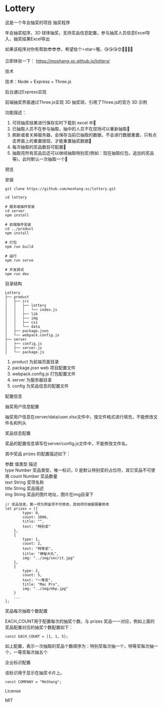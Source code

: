 # Lottery
这是一个年会抽奖的项目
抽奖程序

年会抽奖程序，3D 球体抽奖，支持奖品信息配置，参与抽奖人员信息Excel导入，抽奖结果Excel导出

如果该程序对你有帮助😎😎😎，希望给个⭐star⭐喔。😘😘😘😍🥰🎉🎈🎃

立即体验一下： https://moshang-xc.github.io/lottery/

技术

技术：Node + Express + Three.js

后台通过Express实现

前端抽奖界面通过Three.js实现 3D 抽奖球，引用了Three.js的官方 3D 示例

功能描述：

1. 可将抽奖结果进行保存实时下载到 excel 中🎉
2. 已抽取人员不在参与抽取，抽中的人员不在现场可以重新抽取🎁
3. 刷新或者关掉服务器，会保存当前已抽取的数据，不会进行数据重置，只有点击界面上的重置按钮，才能重置抽奖数据🧧
4. 每次抽取的奖品数目可配置🎈
5. 抽取完所有奖品后还可以继续抽取特别奖(例如：现在抽取红包，追加的奖品等)，此时默认一次抽取一个🧨

预览









安装

    git clone https://github.com/moshang-xc/lottery.git
    
    cd lottery
    
    # 服务端插件安装
    cd server
    npm install
    
    # 前端插件安装
    cd ../product
    npm install
    
    # 打包
    npm run build
    
    # 运行
    npm run serve
    
    # 开发调试
    npm run dev
    

目录结构

    Lottery
    ├── product
    │   ├── src
    │   │   ├── lottery
    │   │   │   └── index.js
    │   │   ├── lib
    │   │   ├── img
    │   │   ├── css
    │   │   └── data
    │   ├── package.json
    │   └── webpack.config.js
    ├── server
    │   ├── config.js
    │   ├── server.js
    │   └── package.js

1. product 为前端页面目录
2. package.josn web 项目配置文件
3. webpack.config.js 打包配置文件
4. server 为服务器目录
5. config 为奖品信息的配置文件

配置信息

抽奖用户信息配置

抽奖用户信息在server/data/user.xlsx文件中，按文件格式进行填充，不能修改文件名和列头

奖品信息配置

奖品的配置信息填写在server/config.js文件中，不能修改文件名。

其中奖品 prizes 的配置描述如下：

  参数   	值类型   	描述                             
  type 	Number	奖品类型，唯一标识，0 是默认特别奖的占位符，其它奖品不可使用
  count	Number	奖品数量                           
  text 	String	奖项名称                           
  title	String	奖品描述                           
  img  	String	奖品的图片地址，图片在img目录下              

    // 奖品信息，第一项为预留项不可修改，其他项可根据需要修改
    let prizes = [{
            type: 0,
            count: 1000,
            title: "",
            text: "特别奖"
        },
        {
            type: 1,
            count: 2,
            text: "特等奖",
            title: "神秘大礼",
            img: "../img/secrit.jpg"
        },
        {
            type: 2,
            count: 5,
            text: "一等奖",
            title: "Mac Pro",
            img: "../img/mbp.jpg"
        }
        ...
    ];

奖品每次抽取个数配置

EACH_COUNT用于配置每次的抽奖个数，与 prizes 奖品一一对应，例如上面的奖品配置对应的抽奖个数配置如下：

    const EACH_COUNT = [1, 1, 5];

如上配置，表示一次抽取的奖品个数顺序为：特别奖每次抽一个，特等奖每次抽一个，一等奖每次抽五个

企业标识配置

该标识用于显示在抽奖卡片上。

    const COMPANY = "MoShang";

License

MIT
